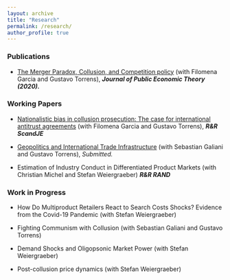 ```yaml
---
layout: archive
title: "Research"
permalink: /research/
author_profile: true
---
```


### Publications

* [The Merger Paradox, Collusion, and Competition policy](https://onlinelibrary.wiley.com/doi/abs/10.1111/jpet.12448) (with Filomena Garcia and Gustavo Torrens), ***Journal of Public Economic Theory (2020).***

### Working Papers

* [Nationalistic bias in collusion prosecution: The case for international antitrust agreements](https://papers.ssrn.com/sol3/papers.cfm?abstract_id=2943073) (with Filomena Garcia and Gustavo Torrens), ***R&R ScandJE***

* [Geopolitics and International Trade Infrastructure](https://papers.ssrn.com/sol3/papers.cfm?abstract_id=3882736) (with Sebastian Galiani and Gustavo Torrens), *Submitted.*

* Estimation of Industry Conduct in Differentiated Product Markets (with Christian Michel and Stefan Weiergraeber) ***R&R RAND***

### Work in Progress

* How Do Multiproduct Retailers React to Search Costs Shocks? Evidence from the Covid-19 Pandemic (with Stefan Weiergraeber)

* Fighting Communism with Collusion (with Sebastian Galiani and Gustavo Torrens)

* Demand Shocks and Oligopsonic Market Power (with Stefan Weiergraeber)

* Post-collusion price dynamics (with Stefan Weiergraeber)